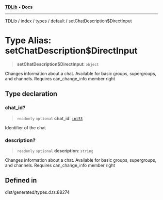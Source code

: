 [**TDLib**](../../../../../../README.md) • **Docs**

***

[TDLib](../../../../../../modules.md) / [index](../../../../../README.md) / [types](../../../README.md) / [default](../README.md) / setChatDescription$DirectInput

# Type Alias: setChatDescription$DirectInput

> **setChatDescription$DirectInput**: `object`

Changes information about a chat. Available for basic groups, supergroups, and channels. Requires can_change_info member right

## Type declaration

### chat\_id?

> `readonly` `optional` **chat\_id**: [`int53`](int53.md)

Identifier of the chat

### description?

> `readonly` `optional` **description**: `string`

Changes information about a chat. Available for basic groups, supergroups, and channels. Requires can_change_info member right

## Defined in

dist/generated/types.d.ts:88274
